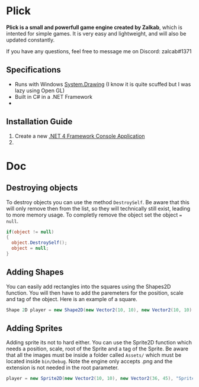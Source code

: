 # Plick
**Plick is a small and powerfull game engine created by Zalkab**, which is intented for simple games. It is very easy and lightweight, and will also be updated constantly.

If you have any questions, feel free to message me on Discord: zalcab#1371

## Specifications
* Runs with Windows [System.Drawing](https://docs.microsoft.com/en-us/dotnet/api/system.drawing?view=net-6.0) (I know it is quite scuffed but I was lazy using Open GL)
* Built in C# in a .NET Framework
*
## Installation Guide
1. Create a new [.NET 4 Framework Console Application](https://www.youtube.com/watch?v=sAWHLUpxCJI)
2. 
# Doc
## Destroying objects
To destroy objects you can use the method `DestroySelf`. Be aware that this will only remove then from the list, so they will technically still exist, leading to more memory usage. To completly remove the object set the object `= null`.
```cs
if(object != null) 
{
  object.DestroySelf();
  object = null;
}
```
## Adding Shapes
You can easily add rectangles into the squares using the Shapes2D function. You will then have to add the paremeters for the position, scale and tag of the object. Here is an example of a square.
```cs
Shape 2D player = new Shape2D(new Vector2(10, 10), new Vector2(10, 10), "Test");
```
## Adding Sprites
Adding sprite its not to hard either. You can use the Sprite2D function which needs a position, scale, root of the Sprite and a tag of the Sprite. Be aware that all the images must be inside a folder called `Assets/` which must be located inside `bin/Debug`. Note the engine only accepts .png and the extension is not needed in the root parameter.
```cs
player = new Sprite2D(new Vector2(10, 10), new Vector2(36, 45), "Sprites/Players/cool_dude", "Player");
```
